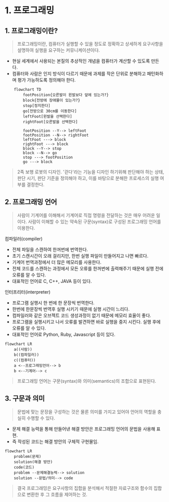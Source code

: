 # 1. 프로그래밍

## 1. 프로그래밍이란?

> 프로그래밍이란, 컴퓨터가 실행할 수 있을 정도로 정확하고 상세하게 요구사항을 설명하여 실행을 요구하는 커뮤니케이션이다.

- 현실 세계에서 사용되는 본질의 추상적인 개념을 컴퓨터가 계산할 수 있도록 만든다.
- 컴퓨터와 사람은 인지 방식이 다르기 때문에 과제를 작은 단위로 분해하고 패턴화하며 평가 가능하도록 정의해야 한다.

```mermaid
    flowchart TD
        footPosition{오른발이 왼발보다 앞에 있는가?}
        block{전방에 장애물이 있는가?}
        stop[정지한다]
        go[전방으로 30cm를 이동한다]
        leftFoot[왼발을 선택한다]
        rightFoot[오른발을 선택한다]
        
        footPosition --Y--> leftFoot
        footPosition --N--> rightFoot
        leftFoot ---> block
        rightFoot ---> block
        block --Y--> stop
        block --N--> go
        stop ---> footPosition
        go ---> block
```

> 2족 보행 로봇의 디자인.
> '걷다'라는 기능을 디자인 하기위해 판단해야 하는 상태, 판단 시기, 판단 기준을 정의해야 하고,
> 이를 바탕으로 분해한 프로세스의 실행 여부를 결정한다.

## 2. 프로그래밍 언어

> 사람이 기계어를 이해해서 기계어로 직접 명령을 전달하는 것은 매우 어려운 일이다.
> 사람이 이해할 수 있는 약속된 구문(syntax)로 구성된 프로그래밍 언어를 이용한다.

컴파일러(compiler)

- 전체 파일을 스캔하여 한꺼번에 번역한다.
- 초기 스캔시간이 오래 걸리지만, 한번 실행 파일이 만들어지고 나면 빠르다.
- 기계어 번역과정에서 더 많은 메모리를 사용한다.
- 전체 코드를 스캔하는 과정에서 모든 오류를 한꺼번에 출력해주기 때문에 실행 전에 오류를 알 수 있다.
- 대표적인 언어로 C, C++, JAVA 등이 있다.

인터프리터(interpreter)

- 프로그램 실행시 한 번에 한 문장씩 번역한다.
- 한번에 한문장씩 번역후 실행 시키기 때문에 실행 시간이 느리다.
- 컴파일러와 같은 오브젝트 코드 생성과정이 없기 때문에 메모리 효율이 좋다.
- 프로그램을 실행시키고 나서 오류를 발견하면 바로 실행을 중지 시킨다. 실행 후에 오류를 알 수 있다.
- 대표적인 언어로 Python, Ruby, Javascript 등이 있다.

```mermaid
flowchart LR
    a((사람))
    b((컴파일러))
    c((컴퓨터))
    a <--프로그래밍언어--> b
    b <--기계어--> c
```

> 프로그래밍 언어는 구문(syntax)와 의미(semantics)의 조합으로 표현된다.

## 3. 구문과 의미

> 문법에 맞는 문장을 구성하는 것은 물론 의미를 가지고 있어야 언어의 역할을 충실히 수행할 수 있다.

- 문제 해결 능력을 통해 만들어낸 해결 방안은 프로그래밍 언어의 문법을 사용해 표현.
- 즉 작성된 코드는 해결 방안의 구체적 구현물임.

```mermaid
flowchart LR
    problem(문제)
    solution(해결 방안)
    code(코드)
    problem --문제해결능력--> solution
    solution --문법/의미--> code
```

> 결국 프로그래밍은
> 요구사항의 집합을 분석해서
> 적절한 자료구조와 함수의 집합으로 변환한 후
> 그 흐름을 제어하는 것.
